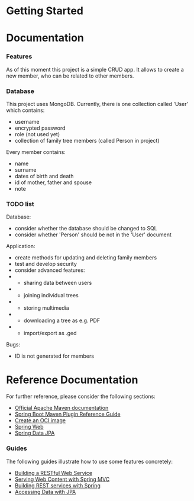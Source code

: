 # Getting Started

# Documentation

### Features
As of this moment this project is a simple CRUD app. It allows to create a new member,
who can be related to other members. 


### Database
This project uses MongoDB. Currently, there is one collection called 'User' which contains:
* username
* encrypted password
* role (not used yet)
* collection of family tree members (called Person in project)

Every member contains:
* name
* surname
* dates of birth and death
* id of mother, father and spouse
* note

### TODO list

Database:
* consider whether the database should be changed to SQL
* consider whether 'Person' should be not in the 'User' document

Application:
* create methods for updating and deleting family members
* test and develop security
* consider advanced features:
* * sharing data between users
* * joining individual trees
* * storing multimedia
* * downloading a tree as e.g. PDF
* * import/export as .ged

Bugs:
* ID is not generated for members


# Reference Documentation
For further reference, please consider the following sections:

* [Official Apache Maven documentation](https://maven.apache.org/guides/index.html)
* [Spring Boot Maven Plugin Reference Guide](https://docs.spring.io/spring-boot/docs/3.0.1/maven-plugin/reference/html/)
* [Create an OCI image](https://docs.spring.io/spring-boot/docs/3.0.1/maven-plugin/reference/html/#build-image)
* [Spring Web](https://docs.spring.io/spring-boot/docs/3.0.1/reference/htmlsingle/#web)
* [Spring Data JPA](https://docs.spring.io/spring-boot/docs/3.0.1/reference/htmlsingle/#data.sql.jpa-and-spring-data)

### Guides
The following guides illustrate how to use some features concretely:

* [Building a RESTful Web Service](https://spring.io/guides/gs/rest-service/)
* [Serving Web Content with Spring MVC](https://spring.io/guides/gs/serving-web-content/)
* [Building REST services with Spring](https://spring.io/guides/tutorials/rest/)
* [Accessing Data with JPA](https://spring.io/guides/gs/accessing-data-jpa/)






